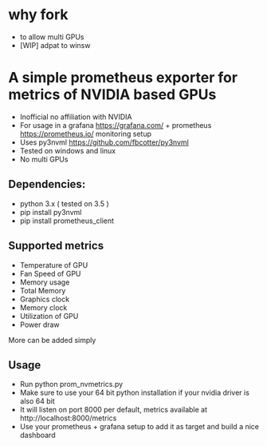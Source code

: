 # why fork 

- to allow multi GPUs
- [WIP] adpat to winsw

# A simple prometheus exporter for metrics of NVIDIA based GPUs
* Inofficial no affiliation with NVIDIA
* For usage in a grafana https://grafana.com/ + prometheus https://prometheus.io/ monitoring setup
* Uses py3nvml https://github.com/fbcotter/py3nvml
* Tested on windows and linux
* No multi GPUs

## Dependencies:
* python 3.x ( tested on 3.5 )
* pip install py3nvml
* pip install prometheus_client

## Supported metrics
* Temperature of GPU
* Fan Speed of GPU
* Memory usage
* Total Memory
* Graphics clock
* Memory clock
* Utilization of GPU
* Power draw

More can be added simply

## Usage
* Run python prom_nvmetrics.py
* Make sure to use your 64 bit python installation if your nvidia driver is also 64 bit
* It will listen on port 8000 per default, metrics available at http://localhost:8000/metrics
* Use your prometheus + grafana setup to add it as target and build a nice dashboard

